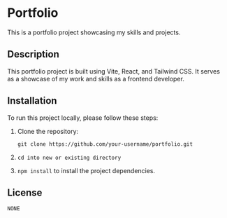 # Portfolio

This is a portfolio project showcasing my skills and projects.

## Description

This portfolio project is built using Vite, React, and Tailwind CSS. It serves as a showcase of my work and skills as a frontend developer.

## Installation

To run this project locally, please follow these steps:

1. Clone the repository:

   `git clone https://github.com/your-username/portfolio.git`

2. `cd into new or existing directory`

3. `npm install` to install the project dependencies.

## License

    NONE
